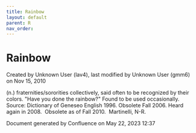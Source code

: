 ```yaml
---
title: Rainbow
layout: default
parent: R
nav_order:
---
```


# Rainbow

Created by  Unknown User (lav4), last modified by  Unknown User (gmm6) on Nov 15, 2010

(n.) fraternities/sororities collectively, said often to be recognized by their colors. &quot;Have you done the rainbow?&quot; Found to be used occasionally. Source: Dictionary of Geneseo English 1996. Obsolete Fall 2006. Heard again in 2008.  Obsolete as of Fall 2010.  Martinelli, N-R.

Document generated by Confluence on May 22, 2023 12:37


